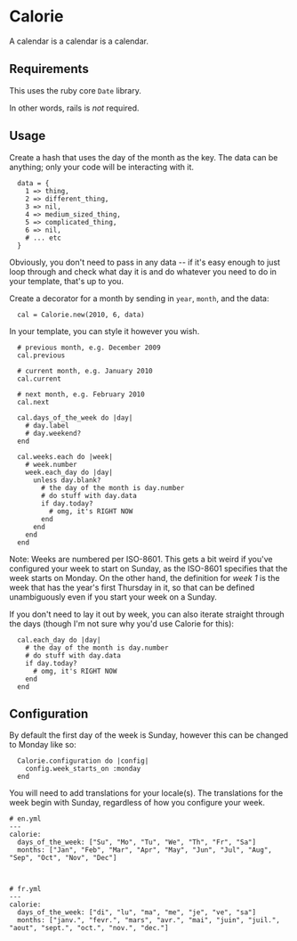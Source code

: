 # Calorie

A calendar is a calendar is a calendar.

## Requirements

This uses the ruby core `Date` library.

In other words, rails is *not* required.

## Usage

Create a hash that uses the day of the month as the key.
The data can be anything; only your code will be interacting with it.

      data = {
        1 => thing,
        2 => different_thing,
        3 => nil,
        4 => medium_sized_thing,
        5 => complicated_thing,
        6 => nil,
        # ... etc
      }

Obviously, you don't need to pass in any data -- if it's easy enough to just loop through and check what day it is and do whatever you need to do in your template, that's up to you.

Create a decorator for a month by sending in `year`, `month`, and the data:

      cal = Calorie.new(2010, 6, data)

In your template, you can style it however you wish.

      # previous month, e.g. December 2009
      cal.previous

      # current month, e.g. January 2010
      cal.current

      # next month, e.g. February 2010
      cal.next

      cal.days_of_the_week do |day|
        # day.label
        # day.weekend?
      end

      cal.weeks.each do |week|
        # week.number
        week.each_day do |day|
          unless day.blank?
            # the day of the month is day.number
            # do stuff with day.data
            if day.today?
              # omg, it's RIGHT NOW
            end
          end
        end
      end

Note: Weeks are numbered per ISO-8601. This gets a bit weird if you've configured your week to start on Sunday, as the ISO-8601 specifies that the week starts on Monday.
On the other hand, the definition for *week 1* is the week that has the year's first Thursday in it, so that can be defined unambiguously even if you start your week on a Sunday.

If you don't need to lay it out by week, you can also iterate straight through the days (though I'm not sure why you'd use Calorie for this):

      cal.each_day do |day|
        # the day of the month is day.number
        # do stuff with day.data
        if day.today?
          # omg, it's RIGHT NOW
        end
      end

## Configuration

By default the first day of the week is Sunday, however this can be changed to Monday like so:

      Calorie.configuration do |config|
        config.week_starts_on :monday
      end


You will need to add translations for your locale(s).
The translations for the week begin with Sunday, regardless of how you configure your week.


    # en.yml
    ---
    calorie:
      days_of_the_week: ["Su", "Mo", "Tu", "We", "Th", "Fr", "Sa"]
      months: ["Jan", "Feb", "Mar", "Apr", "May", "Jun", "Jul", "Aug", "Sep", "Oct", "Nov", "Dec"]



    # fr.yml
    ---
    calorie:
      days_of_the_week: ["di", "lu", "ma", "me", "je", "ve", "sa"]
      months: ["janv.", "fevr.", "mars", "avr.", "mai", "juin", "juil.", "aout", "sept.", "oct.", "nov.", "dec."]
